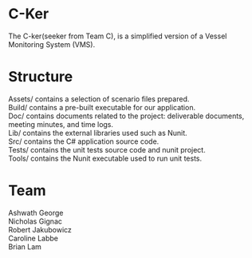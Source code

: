 C-Ker
=====

The C-ker(seeker from Team C), is a simplified version of a Vessel Monitoring System (VMS).

Structure
=====
Assets/ contains a selection of scenario files prepared.  
Build/ contains a pre-built executable for our application.  
Doc/ contains documents related to the project: deliverable documents, meeting minutes, and time logs.  
Lib/ contains the external libraries used such as Nunit.  
Src/ contains the C# application source code.  
Tests/ contains the unit tests source code and nunit project.  
Tools/ contains the Nunit executable used to run unit tests.  

Team
=====
Ashwath George  
Nicholas Gignac  
Robert Jakubowicz  
Caroline Labbe  
Brian Lam  
